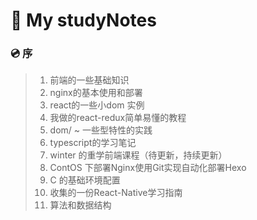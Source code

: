 #  :notebook: ​My studyNotes

### :cd: ​序


>1. 前端的一些基础知识
>2. nginx的基本使用和部署
>3. react的一些小dom 实例
>4. 我做的react-redux简单易懂的教程
>5. dom/ ~  一些型特性的实践
>6. typescript的学习笔记
>7. winter 的重学前端课程（待更新，持续更新）
>8. ContOS 下部署Nginx使用Git实现自动化部署Hexo
>9. C 的基础环境配置
>10. 收集的一份React-Native学习指南
>11. 算法和数据结构

